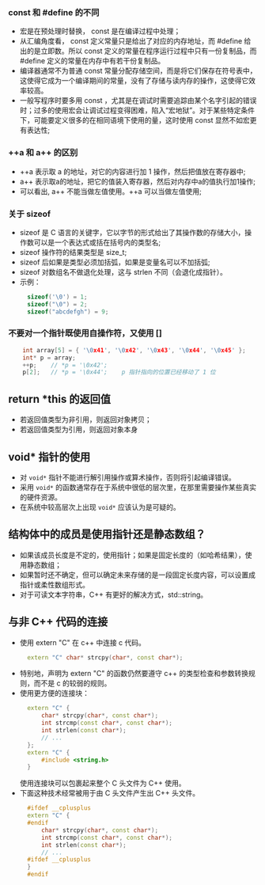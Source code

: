 
### const 和 #define 的不同

- 宏是在预处理时替换， const 是在编译过程中处理；
- 从汇编角度看， const 定义常量只是给出了对应的内存地址，而 #define 给出的是立即数。所以 const 定义的常量在程序运行过程中只有一份复制品，而 #define 定义的常量在内存中有若干份复制品。
- 编译器通常不为普通 const 常量分配存储空间，而是将它们保存在符号表中，这使得它成为一个编译期间的常量，没有了存储与读内存的操作，这使得它效率较高。
- 一般写程序时要多用 const ，尤其是在调试时需要追踪由某个名字引起的错误时；过多的使用宏会让调试过程变得困难，陷入“宏地狱”。对于某些特定条件下，可能要定义很多的在相同语境下使用的量，这时使用 const 显然不如宏更有表达性;


### ++a 和 a++ 的区别

- ++a 表示取 a 的地址，对它的内容进行加 1 操作，然后把值放在寄存器中;
- a++ 表示取a的地址，把它的值装入寄存器，然后对内存中a的值执行加1操作;
- 可以看出, a++ 不能当做左值使用。++a 可以当做左值使用;

### 关于 sizeof

- sizeof 是 C 语言的关键字，它以字节的形式给出了其操作数的存储大小，操作数可以是一个表达式或括在括号内的类型名;
- sizeof 操作符的结果类型是 size_t;
- sizeof 后如果是类型必须加括弧，如果是变量名可以不加括弧;
- sizeof 对数组名不做退化处理，这与 strlen 不同（会退化成指针）。
- 示例：
  ```c++
    sizeof('\0') = 1;
    sizeof("\0") = 2;
    sizeof("abcdefgh") = 9;
  ```


### 不要对一个指针既使用自操作符，又使用 []
```c++
    int array[5] = { '\0x41', '\0x42', '\0x43', '\0x44', '\0x45' };
    int* p = array;
    ++p;    // *p = '\0x42';
    p[2];   // *p = '\0x44';    p 指针指向的位置已经移动了 1 位
```

## return *this 的返回值
- 若返回值类型为非引用，则返回对象拷贝；
- 若返回值类型为引用，则返回对象本身

## void* 指针的使用
- 对 `void*` 指针不能进行解引用操作或算术操作，否则将引起编译错误。
- 采用 `void*` 的函数通常存在于系统中很低的层次里，在那里需要操作某些真实的硬件资源。
- 在系统中较高层次上出现 `void*` 应该认为是可疑的。

## 结构体中的成员是使用指针还是静态数组？
- 如果该成员长度是不定的，使用指针；如果是固定长度的（如哈希结果），使用静态数组；
- 如果暂时还不确定，但可以确定未来存储的是一段固定长度内容，可以设置成指针或柔性数组形式。
- 对于可读文本字符串，C++ 有更好的解决方式，std::string。

## 与非 C++ 代码的连接
- 使用 extern "C" 在 c++ 中连接 c 代码。
  ```c++
    extern "C" char* strcpy(char*, const char*);
  ```
- 特别地，声明为 extern "C" 的函数仍然要遵守 c++ 的类型检查和参数转换规则，而不是 c 的较弱的规则。
- 使用更方便的连接块：
  ```c++
    extern "C" {
        char* strcpy(char*, const char*);
        int strcmp(const char*, const char*);
        int strlen(const char*);
        // ...
    };
    extern "C" {
        #include <string.h>
    }
  ```
  使用连接块可以包裹起来整个 C 头文件为 C++ 使用。
- 下面这种技术经常被用于由 C 头文件产生出 C++ 头文件。
  ```c++
    #ifdef __cplusplus
    extern "C" {
    #endif
        char* strcpy(char*, const char*);
        int strcmp(const char*, const char*);
        int strlen(const char*);
        // ...
    #ifdef __cplusplus
    }
    #endif
  ```